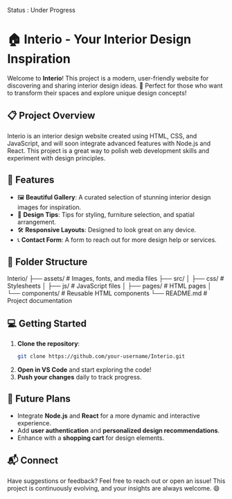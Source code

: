 Status : Under Progress

# 🏠 Interio - Your Interior Design Inspiration

Welcome to **Interio**! This project is a modern, user-friendly website for discovering and sharing interior design ideas. 🌟 Perfect for those who want to transform their spaces and explore unique design concepts!

## 📋 Project Overview

Interio is an interior design website created using HTML, CSS, and JavaScript, and will soon integrate advanced features with Node.js and React. This project is a great way to polish web development skills and experiment with design principles.

## 🚀 Features

- 🖼️ **Beautiful Gallery**: A curated selection of stunning interior design images for inspiration.
- 📐 **Design Tips**: Tips for styling, furniture selection, and spatial arrangement.
- 🛠️ **Responsive Layouts**: Designed to look great on any device.
- 📞 **Contact Form**: A form to reach out for more design help or services.
  
## 📂 Folder Structure

Interio/
├── assets/                 # Images, fonts, and media files
├── src/
│   ├── css/                # Stylesheets
│   ├── js/                 # JavaScript files
│   ├── pages/              # HTML pages
│   └── components/         # Reusable HTML components
└── README.md               # Project documentation


## 💻 Getting Started

1. **Clone the repository**:
   ```bash
   git clone https://github.com/your-username/Interio.git
   ```
2. **Open in VS Code** and start exploring the code!
3. **Push your changes** daily to track progress.

## 🌟 Future Plans

- Integrate **Node.js** and **React** for a more dynamic and interactive experience.
- Add **user authentication** and **personalized design recommendations**.
- Enhance with a **shopping cart** for design elements.

## 📬 Connect

Have suggestions or feedback? Feel free to reach out or open an issue! This project is continuously evolving, and your insights are always welcome. 😄